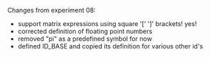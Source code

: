 Changes from experiment 08:

* support matrix expressions using square '[' ']' brackets! yes!
* corrected definition of floating point numbers
* removed "pi" as a predefined symbol for now
* defined ID_BASE and copied its definition for various other id's


